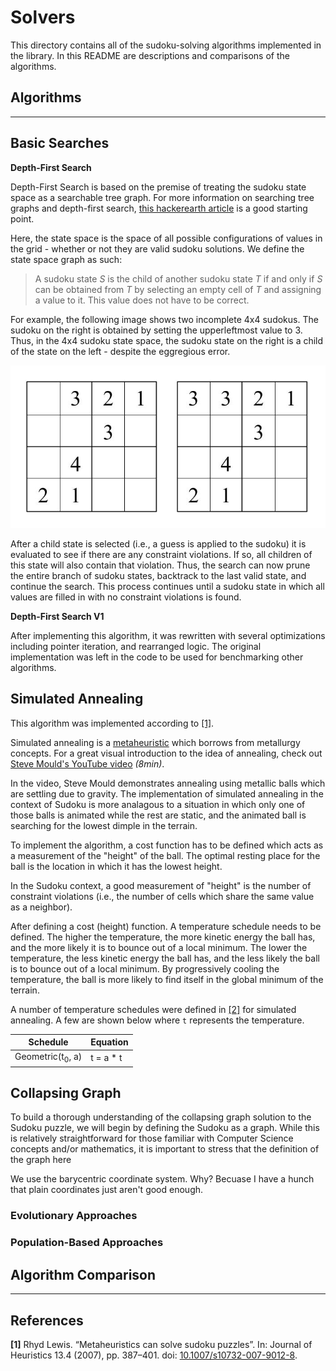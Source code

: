 # Solvers

This directory contains all of the sudoku-solving algorithms implemented in the library. In this README are descriptions and comparisons of the algorithms.

## Algorithms
----------------
## Basic Searches

**Depth-First Search**

Depth-First Search is based on the premise of treating the sudoku state space as a searchable tree graph. For more information on searching tree graphs and depth-first search, [this hackerearth article](https://www.hackerearth.com/practice/algorithms/graphs/depth-first-search/tutorial/) is a good starting point.

Here, the state space is the space of all possible configurations of values in the grid - whether or not they are valid sudoku solutions. We define the state space graph as such:

> A sudoku state *S* is the child of another sudoku state *T* if and only if *S* can be obtained from *T* by selecting an empty cell of *T* and assigning a value to it. This value does not have to be correct.

For example, the following image shows two incomplete 4x4 sudokus. The sudoku on the right is obtained by setting the upperleftmost value to 3. Thus, in the 4x4 sudoku state space, the sudoku state on the right is a child of the state on the left - despite the eggregious error.

![alt text](../../readme-images/dfs-example.jpg)

After a child state is selected (i.e., a guess is applied to the sudoku) it is evaluated to see if there are any constraint violations. If so, all children of this state will also contain that violation. Thus, the search can now prune the entire branch of sudoku states, backtrack to the last valid state, and continue the search. This process continues until a sudoku state in which all values are filled in with no constraint violations is found.

**Depth-First Search V1**

After implementing this algorithm, it was rewritten with several optimizations including pointer iteration, and rearranged logic. The original implementation was left in the code to be used for benchmarking other algorithms.

## Simulated Annealing

This algorithm was implemented according to [[1]](#references). 

Simulated annealing is a [metaheuristic](https://en.wikipedia.org/wiki/Metaheuristic "Wikipedia") which borrows from metallurgy concepts. For a great visual introduction to the idea of annealing, check out [Steve Mould's YouTube video](https://www.youtube.com/watch?v=xuL2yT-B2TM) *(8min)*.

In the video, Steve Mould demonstrates annealing using metallic balls which are settling due to gravity. The implementation of simulated annealing in the context of Sudoku is more analagous to a situation in which only one of those balls is animated while the rest are static, and the animated ball is searching for the lowest dimple in the terrain.

To implement the algorithm, a cost function has to be defined which acts as a measurement of the "height" of the ball. The optimal resting place for the ball is the location in which it has the lowest height.

In the Sudoku context, a good measurement of "height" is the number of constraint violations (i.e., the number of cells which share the same value as a neighbor).

After defining a cost (height) function. A temperature schedule needs to be defined. The higher the temperature, the more kinetic energy the ball has, and the more likely it is to bounce out of a local minimum. The lower the temperature, the less kinetic energy the ball has, and the less likely the ball is to bounce out of a local minimum. By progressively cooling the temperature, the ball is more likely to find itself in the global minimum of the terrain.

A number of temperature schedules were defined in [[2]](#references) for simulated annealing. A few are shown below where `t` represents the temperature.

| Schedule | Equation |
| --- | --- |
| Geometric(t<sub>0</sub>, a) | t = a * t |

## Collapsing Graph

To build a thorough understanding of the collapsing graph solution to the Sudoku puzzle, we will begin by defining the Sudoku as a graph. While this is relatively straightforward for those familiar with Computer Science concepts and/or mathematics, it is important to stress that the definition of the graph here

We use the barycentric coordinate system. Why? Becuase I have a hunch that plain coordinates just aren't good enough.

### Evolutionary Approaches

### Population-Based Approaches

## Algorithm Comparison
-----------------

## References
**\[1\]** Rhyd Lewis. “Metaheuristics can solve sudoku puzzles”. In: Journal of Heuristics 13.4 (2007), pp. 387–401. doi: [10.1007/s10732-007-9012-8](doi.org/10.1007/s10732-007-9012-8).